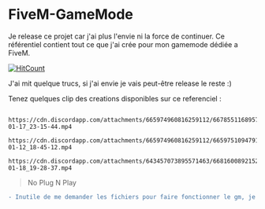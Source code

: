 # FiveM-GameMode
Je release ce projet car j'ai plus l'envie ni la force de continuer. Ce référentiel contient tout ce que j'ai crée pour mon gamemode dédiée a FiveM.

[![HitCount](http://hits.dwyl.com/corazon2/FiveM-GameMode.svg)](http://hits.dwyl.com/corazon2/FiveM-GameMode)


J'ai mit quelque trucs, si j'ai envie je vais peut-être release le reste :)


Tenez quelques clip des creations disponibles sur ce referenciel : 
```
  https://cdn.discordapp.com/attachments/665974960816259112/667855116895780874/2020-01-17_23-15-44.mp4
  https://cdn.discordapp.com/attachments/665974960816259112/665975109479170048/2020-01-12_18-45-12.mp4
  https://cdn.discordapp.com/attachments/643457073895571463/668160089215205376/2020-01-18_19-28-37.mp4
```
> No Plug N Play

```diff
- Inutile de me demander les fichiers pour faire fonctionner le gm, je ne les release pas pour le moment
```
